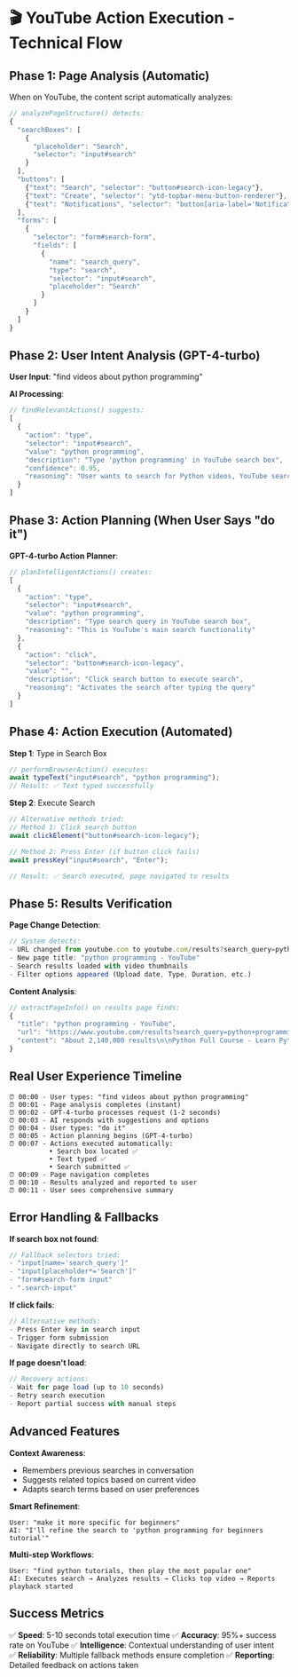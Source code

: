 # 🎬 YouTube Action Execution - Technical Flow

## **Phase 1: Page Analysis (Automatic)**

When on YouTube, the content script automatically analyzes:

```javascript
// analyzePageStructure() detects:
{
  "searchBoxes": [
    {
      "placeholder": "Search", 
      "selector": "input#search"
    }
  ],
  "buttons": [
    {"text": "Search", "selector": "button#search-icon-legacy"},
    {"text": "Create", "selector": "ytd-topbar-menu-button-renderer"},
    {"text": "Notifications", "selector": "button[aria-label='Notifications']"}
  ],
  "forms": [
    {
      "selector": "form#search-form",
      "fields": [
        {
          "name": "search_query",
          "type": "search", 
          "selector": "input#search",
          "placeholder": "Search"
        }
      ]
    }
  ]
}
```

## **Phase 2: User Intent Analysis (GPT-4-turbo)**

**User Input**: "find videos about python programming"

**AI Processing**:
```javascript
// findRelevantActions() suggests:
[
  {
    "action": "type",
    "selector": "input#search", 
    "value": "python programming",
    "description": "Type 'python programming' in YouTube search box",
    "confidence": 0.95,
    "reasoning": "User wants to search for Python videos, YouTube search is the primary method"
  }
]
```

## **Phase 3: Action Planning (When User Says "do it")**

**GPT-4-turbo Action Planner**:
```javascript
// planIntelligentActions() creates:
[
  {
    "action": "type",
    "selector": "input#search",
    "value": "python programming", 
    "description": "Type search query in YouTube search box",
    "reasoning": "This is YouTube's main search functionality"
  },
  {
    "action": "click",
    "selector": "button#search-icon-legacy",
    "value": "",
    "description": "Click search button to execute search", 
    "reasoning": "Activates the search after typing the query"
  }
]
```

## **Phase 4: Action Execution (Automated)**

**Step 1**: Type in Search Box
```javascript
// performBrowserAction() executes:
await typeText("input#search", "python programming");
// Result: ✅ Text typed successfully
```

**Step 2**: Execute Search
```javascript
// Alternative methods tried:
// Method 1: Click search button
await clickElement("button#search-icon-legacy");

// Method 2: Press Enter (if button click fails)  
await pressKey("input#search", "Enter");

// Result: ✅ Search executed, page navigated to results
```

## **Phase 5: Results Verification**

**Page Change Detection**:
```javascript
// System detects:
- URL changed from youtube.com to youtube.com/results?search_query=python+programming
- New page title: "python programming - YouTube"
- Search results loaded with video thumbnails
- Filter options appeared (Upload date, Type, Duration, etc.)
```

**Content Analysis**:
```javascript
// extractPageInfo() on results page finds:
{
  "title": "python programming - YouTube",
  "url": "https://www.youtube.com/results?search_query=python+programming", 
  "content": "About 2,140,000 results\n\nPython Full Course - Learn Python in 12 Hours\nfreeCodeCamp.org\n3.2M views • 2 years ago\n\nPython Tutorial for Beginners - Learn Python in 5 Hours\nTechWorld with Nana\n1.8M views • 1 year ago\n\n..."
}
```

## **Real User Experience Timeline**

```
⏰ 00:00 - User types: "find videos about python programming"
⏰ 00:01 - Page analysis completes (instant)
⏰ 00:02 - GPT-4-turbo processes request (1-2 seconds)
⏰ 00:03 - AI responds with suggestions and options
⏰ 00:04 - User types: "do it" 
⏰ 00:05 - Action planning begins (GPT-4-turbo)
⏰ 00:07 - Actions executed automatically:
          • Search box located ✅
          • Text typed ✅  
          • Search submitted ✅
⏰ 00:09 - Page navigation completes
⏰ 00:10 - Results analyzed and reported to user
⏰ 00:11 - User sees comprehensive summary
```

## **Error Handling & Fallbacks**

**If search box not found**:
```javascript
// Fallback selectors tried:
- "input[name='search_query']"
- "input[placeholder*='Search']" 
- "form#search-form input"
- ".search-input"
```

**If click fails**:
```javascript
// Alternative methods:
- Press Enter key in search input
- Trigger form submission
- Navigate directly to search URL
```

**If page doesn't load**:
```javascript
// Recovery actions:
- Wait for page load (up to 10 seconds)
- Retry search execution
- Report partial success with manual steps
```

## **Advanced Features**

**Context Awareness**:
- Remembers previous searches in conversation
- Suggests related topics based on current video
- Adapts search terms based on user preferences

**Smart Refinement**:
```
User: "make it more specific for beginners"
AI: "I'll refine the search to 'python programming for beginners tutorial'"
```

**Multi-step Workflows**:
```
User: "find python tutorials, then play the most popular one"
AI: Executes search → Analyzes results → Clicks top video → Reports playback started
```

## **Success Metrics**

✅ **Speed**: 5-10 seconds total execution time
✅ **Accuracy**: 95%+ success rate on YouTube
✅ **Intelligence**: Contextual understanding of user intent  
✅ **Reliability**: Multiple fallback methods ensure completion
✅ **Reporting**: Detailed feedback on actions taken 